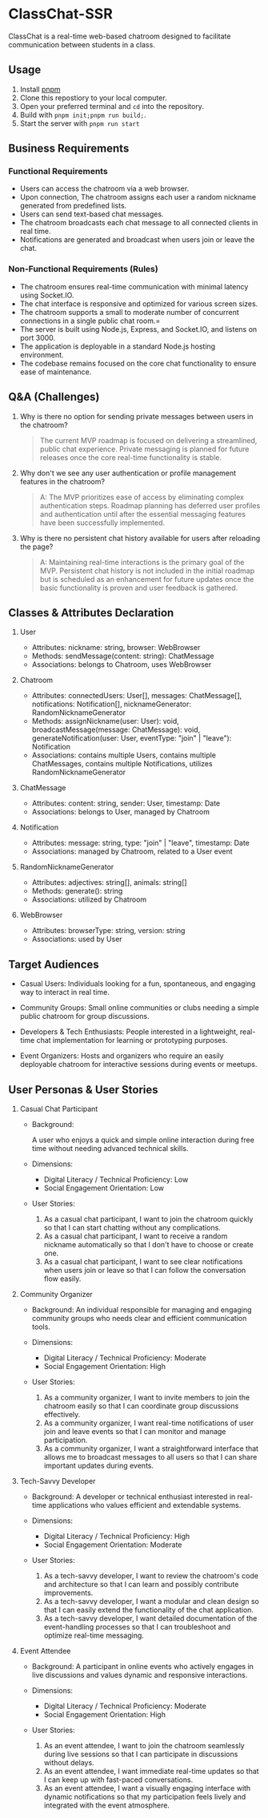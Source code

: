 # ClassChat-SSR
ClassChat is a real-time web-based chatroom designed to facilitate communication between students in a class.


## Usage

1. Install [pnpm](https://pnpm.io/installation)
2. Clone this repostiory to your local computer.
3. Open your preferred terminal and `cd` into the repository.
4. Build with `pnpm init;pnpm run build;`.
5. Start the server with `pnpm run start`

## Business Requirements
### Functional Requirements

- Users can access the chatroom via a web browser.
- Upon connection, The chatroom assigns each user a random nickname generated from predefined lists.
- Users can send text-based chat messages.
- The chatroom broadcasts each chat message to all connected clients in real time.
- Notifications are generated and broadcast when users join or leave the chat.

### Non-Functional Requirements (Rules)

- The chatroom ensures real-time communication with minimal latency using Socket.IO.
- The chat interface is responsive and optimized for various screen sizes.
- The chatroom supports a small to moderate number of concurrent connections in a single public chat room.=
- The server is built using Node.js, Express, and Socket.IO, and listens on port 3000.
- The application is deployable in a standard Node.js hosting environment.
- The codebase remains focused on the core chat functionality to ensure ease of maintenance.

## Q&A (Challenges)

1. Why is there no option for sending private messages between users in the chatroom?
    > The current MVP roadmap is focused on delivering a streamlined, public chat experience. Private messaging is planned for future releases once the core real-time functionality is stable.

2. Why don't we see any user authentication or profile management features in the chatroom?
    > A: The MVP prioritizes ease of access by eliminating complex authentication steps. Roadmap planning has deferred user profiles and authentication until after the essential messaging features have been successfully implemented.

3. Why is there no persistent chat history available for users after reloading the page?
    > A: Maintaining real-time interactions is the primary goal of the MVP. Persistent chat history is not included in the initial roadmap but is scheduled as an enhancement for future updates once the basic functionality is proven and user feedback is gathered.

## Classes & Attributes Declaration

1. User
    - Attributes: nickname: string, browser: WebBrowser
    - Methods: sendMessage(content: string): ChatMessage
    - Associations: belongs to Chatroom, uses WebBrowser

2. Chatroom
    - Attributes: connectedUsers: User[], messages: ChatMessage[], notifications: Notification[], nicknameGenerator: RandomNicknameGenerator
    - Methods: assignNickname(user: User): void, broadcastMessage(message: ChatMessage): void, generateNotification(user: User, eventType: "join" | "leave"): Notification
    - Associations: contains multiple Users, contains multiple ChatMessages, contains multiple Notifications, utilizes RandomNicknameGenerator

3. ChatMessage
    - Attributes: content: string, sender: User, timestamp: Date
    - Associations: belongs to User, managed by Chatroom

4. Notification
    - Attributes: message: string, type: "join" | "leave", timestamp: Date
    - Associations: managed by Chatroom, related to a User event

5. RandomNicknameGenerator
    - Attributes: adjectives: string[], animals: string[]
    - Methods: generate(): string
    - Associations: utilized by Chatroom

6. WebBrowser
    - Attributes: browserType: string, version: string
    - Associations: used by User

## Target Audiences
- Casual Users: Individuals looking for a fun, spontaneous, and engaging way to interact in real time.

- Community Groups: Small online communities or clubs needing a simple public chatroom for group discussions.

- Developers & Tech Enthusiasts: People interested in a lightweight, real-time chat implementation for learning or prototyping purposes.

- Event Organizers: Hosts and organizers who require an easily deployable chatroom for interactive sessions during events or meetups.

## User Personas & User Stories

1. Casual Chat Participant
    - Background: 

      A user who enjoys a quick and simple online interaction during free time without needing advanced technical skills.

    - Dimensions:
        - Digital Literacy / Technical Proficiency: Low
        - Social Engagement Orientation: Low

    - User Stories:
        1. As a casual chat participant, I want to join the chatroom quickly so that I can start chatting without any complications.
        2. As a casual chat participant, I want to receive a random nickname automatically so that I don't have to choose or create one.
        3. As a casual chat participant, I want to see clear notifications when users join or leave so that I can follow the conversation flow easily.

2. Community Organizer
    - Background: An individual responsible for managing and engaging community groups who needs clear and efficient communication tools.

    - Dimensions:
        - Digital Literacy / Technical Proficiency: Moderate
        - Social Engagement Orientation: High

    - User Stories:
        1. As a community organizer, I want to invite members to join the chatroom easily so that I can coordinate group discussions effectively.
        2. As a community organizer, I want real-time notifications of user join and leave events so that I can monitor and manage participation.
        3. As a community organizer, I want a straightforward interface that allows me to broadcast messages to all users so that I can share important updates during events.

3. Tech-Savvy Developer
    - Background: A developer or technical enthusiast interested in real-time applications who values efficient and extendable systems.

    - Dimensions:
        - Digital Literacy / Technical Proficiency: High
        - Social Engagement Orientation: Moderate

    - User Stories:

        1. As a tech-savvy developer, I want to review the chatroom's code and architecture so that I can learn and possibly contribute improvements.
        2. As a tech-savvy developer, I want a modular and clean design so that I can easily extend the functionality of the chat application.
        3. As a tech-savvy developer, I want detailed documentation of the event-handling processes so that I can troubleshoot and optimize real-time messaging.

4. Event Attendee
    - Background: A participant in online events who actively engages in live discussions and values dynamic and responsive interactions.

    - Dimensions:
        - Digital Literacy / Technical Proficiency: Moderate
        - Social Engagement Orientation: High

    - User Stories:
        1. As an event attendee, I want to join the chatroom seamlessly during live sessions so that I can participate in discussions without delays.
        2. As an event attendee, I want immediate real-time updates so that I can keep up with fast-paced conversations.
        3. As an event attendee, I want a visually engaging interface with dynamic notifications so that my participation feels lively and integrated with the event atmosphere.
